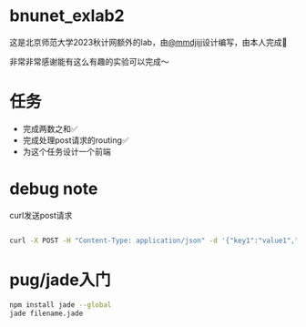 # bnunet_exlab2

这是北京师范大学2023秋计网额外的lab，由[@mmdjiji](https://github.com/mmdjiji)设计编写，由本人完成🥳

非常非常感谢能有这么有趣的实验可以完成～

# 任务
- 完成两数之和✅
- 完成处理post请求的routing✅
- 为这个任务设计一个前端

# debug note

curl发送post请求
```sh

curl -X POST -H "Content-Type: application/json" -d '{"key1":"value1","key2":"value2"}' http://127.0.0.1:3000/api/login
```

# pug/jade入门

```sh
npm install jade --global
jade filename.jade
```

